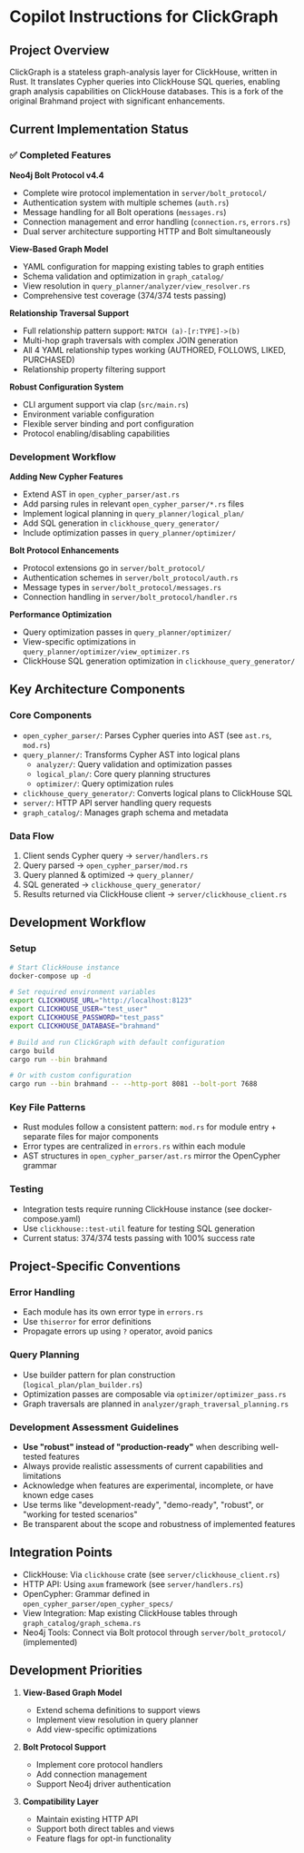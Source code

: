 # Copilot Instructions for ClickGraph

## Project Overview
ClickGraph is a stateless graph-analysis layer for ClickHouse, written in Rust. It translates Cypher queries into ClickHouse SQL queries, enabling graph analysis capabilities on ClickHouse databases. This is a fork of the original Brahmand project with significant enhancements.

## Current Implementation Status

### ✅ Completed Features

**Neo4j Bolt Protocol v4.4**
- Complete wire protocol implementation in `server/bolt_protocol/`
- Authentication system with multiple schemes (`auth.rs`)
- Message handling for all Bolt operations (`messages.rs`)
- Connection management and error handling (`connection.rs`, `errors.rs`)
- Dual server architecture supporting HTTP and Bolt simultaneously

**View-Based Graph Model** 
- YAML configuration for mapping existing tables to graph entities
- Schema validation and optimization in `graph_catalog/`
- View resolution in `query_planner/analyzer/view_resolver.rs`
- Comprehensive test coverage (374/374 tests passing)

**Relationship Traversal Support**
- Full relationship pattern support: `MATCH (a)-[r:TYPE]->(b)`
- Multi-hop graph traversals with complex JOIN generation
- All 4 YAML relationship types working (AUTHORED, FOLLOWS, LIKED, PURCHASED)
- Relationship property filtering support

**Robust Configuration System**
- CLI argument support via clap (`src/main.rs`)
- Environment variable configuration
- Flexible server binding and port configuration
- Protocol enabling/disabling capabilities

### Development Workflow

**Adding New Cypher Features**
- Extend AST in `open_cypher_parser/ast.rs`
- Add parsing rules in relevant `open_cypher_parser/*.rs` files
- Implement logical planning in `query_planner/logical_plan/`
- Add SQL generation in `clickhouse_query_generator/`
- Include optimization passes in `query_planner/optimizer/`

**Bolt Protocol Enhancements**
- Protocol extensions go in `server/bolt_protocol/`
- Authentication schemes in `server/bolt_protocol/auth.rs`
- Message types in `server/bolt_protocol/messages.rs`
- Connection handling in `server/bolt_protocol/handler.rs`

**Performance Optimization**
- Query optimization passes in `query_planner/optimizer/`
- View-specific optimizations in `query_planner/optimizer/view_optimizer.rs`
- ClickHouse SQL generation optimization in `clickhouse_query_generator/`

## Key Architecture Components

### Core Components
- `open_cypher_parser/`: Parses Cypher queries into AST (see `ast.rs`, `mod.rs`)
- `query_planner/`: Transforms Cypher AST into logical plans
  - `analyzer/`: Query validation and optimization passes
  - `logical_plan/`: Core query planning structures
  - `optimizer/`: Query optimization rules
- `clickhouse_query_generator/`: Converts logical plans to ClickHouse SQL
- `server/`: HTTP API server handling query requests
- `graph_catalog/`: Manages graph schema and metadata

### Data Flow
1. Client sends Cypher query → `server/handlers.rs`
2. Query parsed → `open_cypher_parser/mod.rs`
3. Query planned & optimized → `query_planner/`
4. SQL generated → `clickhouse_query_generator/`
5. Results returned via ClickHouse client → `server/clickhouse_client.rs`

## Development Workflow

### Setup
```bash
# Start ClickHouse instance
docker-compose up -d

# Set required environment variables
export CLICKHOUSE_URL="http://localhost:8123"
export CLICKHOUSE_USER="test_user"
export CLICKHOUSE_PASSWORD="test_pass"
export CLICKHOUSE_DATABASE="brahmand"

# Build and run ClickGraph with default configuration
cargo build
cargo run --bin brahmand

# Or with custom configuration
cargo run --bin brahmand -- --http-port 8081 --bolt-port 7688
```

### Key File Patterns
- Rust modules follow a consistent pattern: `mod.rs` for module entry + separate files for major components
- Error types are centralized in `errors.rs` within each module
- AST structures in `open_cypher_parser/ast.rs` mirror the OpenCypher grammar

### Testing
- Integration tests require running ClickHouse instance (see docker-compose.yaml)
- Use `clickhouse::test-util` feature for testing SQL generation
- Current status: 374/374 tests passing with 100% success rate

## Project-Specific Conventions

### Error Handling
- Each module has its own error type in `errors.rs`
- Use `thiserror` for error definitions
- Propagate errors up using `?` operator, avoid panics

### Query Planning
- Use builder pattern for plan construction (`logical_plan/plan_builder.rs`)
- Optimization passes are composable via `optimizer/optimizer_pass.rs`
- Graph traversals are planned in `analyzer/graph_traversal_planning.rs`

### Development Assessment Guidelines
- **Use "robust" instead of "production-ready"** when describing well-tested features
- Always provide realistic assessments of current capabilities and limitations
- Acknowledge when features are experimental, incomplete, or have known edge cases
- Use terms like "development-ready", "demo-ready", "robust", or "working for tested scenarios"
- Be transparent about the scope and robustness of implemented features

## Integration Points
- ClickHouse: Via `clickhouse` crate (see `server/clickhouse_client.rs`)
- HTTP API: Using `axum` framework (see `server/handlers.rs`)
- OpenCypher: Grammar defined in `open_cypher_parser/open_cypher_specs/`
- View Integration: Map existing ClickHouse tables through `graph_catalog/graph_schema.rs`
- Neo4j Tools: Connect via Bolt protocol through `server/bolt_protocol/` (implemented)

## Development Priorities
1. **View-Based Graph Model**
   - Extend schema definitions to support views
   - Implement view resolution in query planner
   - Add view-specific optimizations

2. **Bolt Protocol Support**
   - Implement core protocol handlers
   - Add connection management
   - Support Neo4j driver authentication

3. **Compatibility Layer**
   - Maintain existing HTTP API
   - Support both direct tables and views
   - Feature flags for opt-in functionality